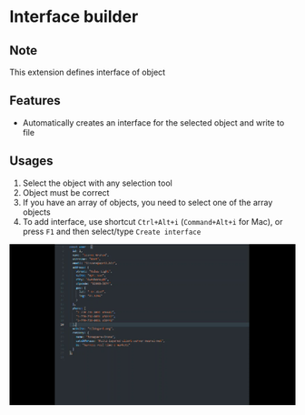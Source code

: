 # Interface builder

## Note

This extension defines interface of object

## Features

* Automatically creates an interface for the selected object and write to file

## Usages

1. Select the object with any selection tool
2. Object must be correct
3. If you have an array of objects, you need to select one of the array objects
4. To add interface, use shortcut `Ctrl+Alt+i` (`Command+Alt+i` for Mac), or press `F1` and then select/type `Create interface`

![Usage](images/usage.gif)
